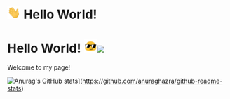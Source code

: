 <h1><img src=assets/waving.gif width="30"/> Hello World!</h1>

<h1> Hello World! <img src=assets/sunglasses.gif width="30"/><img src=assets/waving.gifwidth="29px"> </h1>

<p>Welcome to my page!
</br>
<p>





![Anurag's GitHub stats](https://github-readme-stats.vercel.app/api?username=ant-chi)](https://github.com/anuraghazra/github-readme-stats)
<!--
**ant-chi/ant-chi** is a ✨ _special_ ✨ repository because its `README.md` (this file) appears on your GitHub profile.

Here are some ideas to get you started:

- 🔭 I’m currently working on ...
- 🌱 I’m currently learning ...
- 👯 I’m looking to collaborate on ...
- 🤔 I’m looking for help with ...
- 💬 Ask me about ...
- 📫 How to reach me: ...
- 😄 Pronouns: ...
- ⚡ Fun fact: ...
-->
